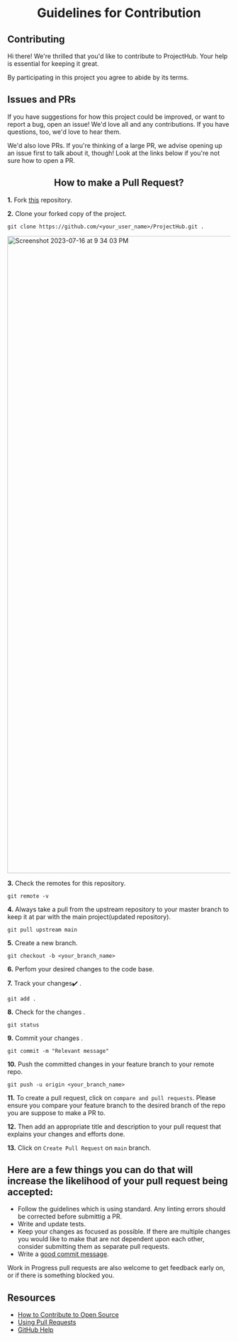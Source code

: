 <h1 align="center"><b>Guidelines for Contribution</b></h1>

## Contributing

Hi there! We're thrilled that you'd like to contribute to ProjectHub. Your help is essential for keeping it great.

By participating in this project you agree to abide by its terms.

## Issues and PRs

If you have suggestions for how this project could be improved, or want to report a bug, open an issue! We'd love all and any contributions. If you have questions, too, we'd love to hear them.

We'd also love PRs. If you're thinking of a large PR, we advise opening up an issue first to talk about it, though! Look at the links below if you're not sure how to open a PR.

<h2 align="center"><b>How to make a Pull Request?</b></h2>

**1.** Fork [this](https://github.com/Tushar98644/ProjectHub.git) repository.

**2.** Clone your forked copy of the project.

```
git clone https://github.com/<your_user_name>/ProjectHub.git .
```

<img width="1440" alt="Screenshot 2023-07-16 at 9 34 03 PM" src="https://github.com/Tushar98644/ProjectHub/assets/107763774/61731c10-bc74-460b-b635-704adb7ffe4d">

**3.** Check the remotes for this repository.

```
git remote -v
```

**4.** Always take a pull from the upstream repository to your master branch to keep it at par with the main project(updated repository).

```
git pull upstream main
```

**5.** Create a new branch.

```
git checkout -b <your_branch_name>
```

**6.** Perfom your desired changes to the code base.

**7.** Track your changes:heavy_check_mark: .

```
git add .
```

**8.** Check for the changes .

```
git status
```

**9.** Commit your changes .

```
git commit -m "Relevant message"
```

**10.** Push the committed changes in your feature branch to your remote repo.

```
git push -u origin <your_branch_name>
```

**11.** To create a pull request, click on `compare and pull requests`. Please ensure you compare your feature branch to the desired branch of the repo you are suppose to make a PR to.

**12.** Then add an appropriate title and description to your pull request that explains your changes and efforts done.

**13.** Click on `Create Pull Request` on `main` branch.

## Here are a few things you can do that will increase the likelihood of your pull request being accepted:

- Follow the guidelines which is using standard. Any linting errors should be corrected before submittig a PR.
- Write and update tests.
- Keep your changes as focused as possible. If there are multiple changes you would like to make that are not dependent upon each other, consider submitting them as separate pull requests.
- Write a [good commit message](http://tbaggery.com/2008/04/19/a-note-about-git-commit-messages.html).

Work in Progress pull requests are also welcome to get feedback early on, or if there is something blocked you.

## Resources

- [How to Contribute to Open Source](https://opensource.guide/how-to-contribute/)
- [Using Pull Requests](https://help.github.com/articles/about-pull-requests/)
- [GitHub Help](https://help.github.com)
